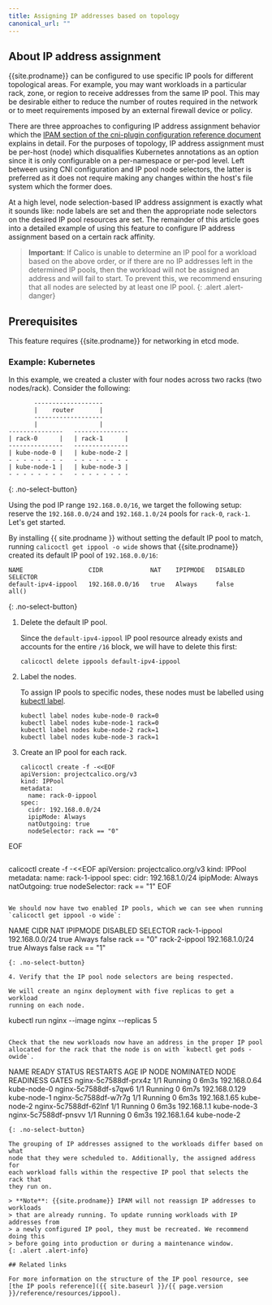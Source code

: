 ```yaml
---
title: Assigning IP addresses based on topology
canonical_url: ""
---
```


## About IP address assignment

{{site.prodname}} can be configured to use specific IP pools for different
topological areas. For example, you may want workloads in a particular rack,
zone, or region to receive addresses from the same IP pool. This may be
desirable either to reduce the number of routes required in the network or to
meet requirements imposed by an external firewall device or policy.

There are three approaches to configuring IP address assignment behavior which
the [IPAM section of the cni-plugin configuration reference
document]({{site.url}}/{{page.version}}/reference/cni-plugin/configuration#ipam)
explains in detail. For the purposes of topology, IP address
assignment must be per-host (node) which disqualifies Kubernetes annotations
as an option since it is only configurable on a per-namespace or per-pod level.
Left between using CNI configuration and IP pool node selectors, the
latter is preferred as it does not require making any changes within the
host's file system which the former does.

At a high level, node selection-based IP address assignment is exactly what it
sounds like: node labels are set and then the appropriate node selectors
on the desired IP pool resources are set. The remainder of this article goes
into a detailed example of using this feature to configure IP address
assignment based on a certain rack affinity.

> **Important**: If Calico is unable to determine an IP pool for a workload
> based on the above order, or if there are no IP addresses left in the
> determined IP pools, then the workload will not be assigned an address and
> will fail to start. To prevent this, we recommend ensuring that all nodes are
> selected by at least one IP pool.
{: .alert .alert-danger}

## Prerequisites

This feature requires {{site.prodname}} for networking in etcd mode.

### Example: Kubernetes

In this example, we created a cluster with four nodes across two racks
(two nodes/rack). Consider the following:

```
       -------------------
       |    router       |
       -------------------
       |                 |
---------------   ---------------
| rack-0      |   | rack-1      |
---------------   ---------------
| kube-node-0 |   | kube-node-2 |
- - - - - - - -   - - - - - - - -
| kube-node-1 |   | kube-node-3 |
- - - - - - - -   - - - - - - - -
```
{: .no-select-button}

Using the pod IP range `192.168.0.0/16`, we target the following setup: reserve
the `192.168.0.0/24` and `192.168.1.0/24` pools for `rack-0`, `rack-1`. Let's
get started.


By installing {{ site.prodname }} without setting the default IP pool to match,
running `calicoctl get ippool -o wide` shows that {{site.prodname}} created its
default IP pool of `192.168.0.0/16`:

```
NAME                  CIDR             NAT    IPIPMODE   DISABLED   SELECTOR
default-ipv4-ippool   192.168.0.0/16   true   Always     false      all()
```
{: .no-select-button}

1. Delete the default IP pool.

   Since the `default-ipv4-ippool` IP pool resource already exists and accounts
   for the entire `/16` block, we will have to delete this first:

   ```
   calicoctl delete ippools default-ipv4-ippool
   ```

2. Label the nodes.

   To assign IP pools to specific nodes, these nodes must be labelled
   using [kubectl label](https://kubernetes.io/docs/tasks/configure-pod-container/assign-pods-nodes/#add-a-label-to-a-node).

   ```
   kubectl label nodes kube-node-0 rack=0
   kubectl label nodes kube-node-1 rack=0
   kubectl label nodes kube-node-2 rack=1
   kubectl label nodes kube-node-3 rack=1
   ```

3. Create an IP pool for each rack.

   ```
   calicoctl create -f -<<EOF
   apiVersion: projectcalico.org/v3
   kind: IPPool
   metadata:
     name: rack-0-ippool
   spec:
     cidr: 192.168.0.0/24
     ipipMode: Always
     natOutgoing: true
     nodeSelector: rack == "0"
EOF
   ```

   ```
   calicoctl create -f -<<EOF
   apiVersion: projectcalico.org/v3
   kind: IPPool
   metadata:
     name: rack-1-ippool
   spec:
     cidr: 192.168.1.0/24
     ipipMode: Always
     natOutgoing: true
     nodeSelector: rack == "1"
EOF
   ```

   We should now have two enabled IP pools, which we can see when running
   `calicoctl get ippool -o wide`:

   ```
   NAME                  CIDR             NAT    IPIPMODE   DISABLED   SELECTOR
   rack-1-ippool         192.168.0.0/24   true   Always     false      rack == "0"
   rack-2-ippool         192.168.1.0/24   true   Always     false      rack == "1"
   ```
   {: .no-select-button}

4. Verify that the IP pool node selectors are being respected.

   We will create an nginx deployment with five replicas to get a workload
   running on each node.

   ```
   kubectl run nginx --image nginx --replicas 5
   ```

   Check that the new workloads now have an address in the proper IP pool
   allocated for the rack that the node is on with `kubectl get pods -owide`.

   ```
   NAME                   READY   STATUS    RESTARTS   AGE    IP             NODE          NOMINATED NODE   READINESS GATES
   nginx-5c7588df-prx4z   1/1     Running   0          6m3s   192.168.0.64   kube-node-0   <none>           <none>
   nginx-5c7588df-s7qw6   1/1     Running   0          6m7s   192.168.0.129  kube-node-1   <none>           <none>
   nginx-5c7588df-w7r7g   1/1     Running   0          6m3s   192.168.1.65   kube-node-2   <none>           <none>
   nginx-5c7588df-62lnf   1/1     Running   0          6m3s   192.168.1.1    kube-node-3   <none>           <none>
   nginx-5c7588df-pnsvv   1/1     Running   0          6m3s   192.168.1.64   kube-node-2   <none>           <none>
   ```
   {: .no-select-button}

   The grouping of IP addresses assigned to the workloads differ based on what
   node that they were scheduled to. Additionally, the assigned address for
   each workload falls within the respective IP pool that selects the rack that
   they run on.

> **Note**: {{site.prodname}} IPAM will not reassign IP addresses to workloads
> that are already running. To update running workloads with IP addresses from
> a newly configured IP pool, they must be recreated. We recommend doing this
> before going into production or during a maintenance window.
{: .alert .alert-info}

## Related links

For more information on the structure of the IP pool resource, see
[the IP pools reference]({{ site.baseurl }}/{{ page.version }}/reference/resources/ippool).
